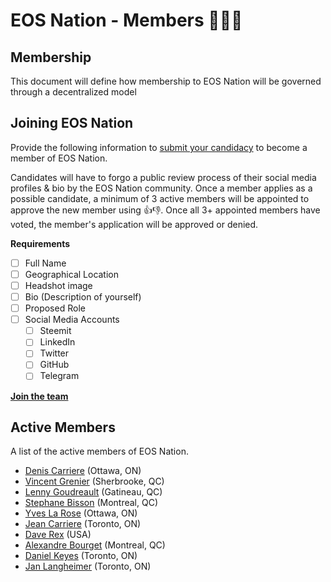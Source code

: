 # EOS Nation - Members 👨‍👧‍👦

## Membership

This document will define how membership to EOS Nation will be governed through a decentralized model

## Joining EOS Nation

Provide the following information to [submit your candidacy](join) to become a member of EOS Nation.

Candidates will have to forgo a public review process of their social media profiles & bio by the EOS Nation community. Once a member applies as a possible candidate, a minimum of 3 active members will be appointed to approve the new member using 👍👎. Once all 3+ appointed members have voted, the member's application will be approved or denied.

**Requirements**

- [ ] Full Name
- [ ] Geographical Location
- [ ] Headshot image
- [ ] Bio (Description of yourself)
- [ ] Proposed Role
- [ ] Social Media Accounts
  - [ ] Steemit
  - [ ] LinkedIn
  - [ ] Twitter
  - [ ] GitHub
  - [ ] Telegram
  
**[Join the team][join]**

## Active Members

A list of the active members of EOS Nation.

- [Denis Carriere](members.md#denis-carriere) (Ottawa, ON)
- [Vincent Grenier](members.md#vincent-grenier) (Sherbrooke, QC)
- [Lenny Goudreault](members.md#lenny-goudreault) (Gatineau, QC)
- [Stephane Bisson](members.md#stephane-bisson) (Montreal, QC)
- [Yves La Rose](members.md#yves-la-rose) (Ottawa, ON)
- [Jean Carriere](members.md#jean-carriere) (Toronto, ON)
- [Dave Rex](members.md#dave-rex) (USA)
- [Alexandre Bourget](members.md#alexandre-bourget) (Montreal, QC)
- [Daniel Keyes](members.md#daniel-keyes) (Toronto, ON)
- [Jan Langheimer](members.md#jan-langheimer) (Toronto, ON)

[join]: https://github.com/EOS-Nation/members/issues/new
